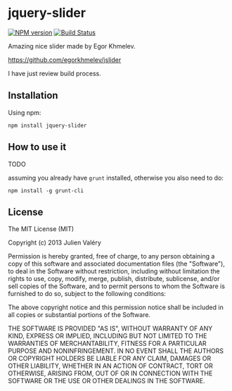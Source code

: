 jquery-slider
=====================

[![NPM version](https://badge.fury.io/js/jquery-slider.png)](http://badge.fury.io/js/jquery-slider)
[![Build Status](https://travis-ci.org/darul75/jquery-slider.png?branch=master)](https://travis-ci.org/darul75/jquery-slider)

Amazing nice slider made by Egor Khmelev.

https://github.com/egorkhmelev/jslider

I have just review build process.

Installation
------------

Using npm:

```
npm install jquery-slider
```

How to use it
-------------

TODO

assuming you already have `grunt` installed, otherwise you also need to do:

```
npm install -g grunt-cli
```

## License

The MIT License (MIT)

Copyright (c) 2013 Julien Valéry

Permission is hereby granted, free of charge, to any person obtaining a copy
of this software and associated documentation files (the "Software"), to deal
in the Software without restriction, including without limitation the rights
to use, copy, modify, merge, publish, distribute, sublicense, and/or sell
copies of the Software, and to permit persons to whom the Software is
furnished to do so, subject to the following conditions:

The above copyright notice and this permission notice shall be included in
all copies or substantial portions of the Software.

THE SOFTWARE IS PROVIDED "AS IS", WITHOUT WARRANTY OF ANY KIND, EXPRESS OR
IMPLIED, INCLUDING BUT NOT LIMITED TO THE WARRANTIES OF MERCHANTABILITY,
FITNESS FOR A PARTICULAR PURPOSE AND NONINFRINGEMENT. IN NO EVENT SHALL THE
AUTHORS OR COPYRIGHT HOLDERS BE LIABLE FOR ANY CLAIM, DAMAGES OR OTHER
LIABILITY, WHETHER IN AN ACTION OF CONTRACT, TORT OR OTHERWISE, ARISING FROM,
OUT OF OR IN CONNECTION WITH THE SOFTWARE OR THE USE OR OTHER DEALINGS IN
THE SOFTWARE.




